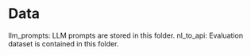 # Data

llm_prompts: LLM prompts are stored in this folder.
nl_to_api: Evaluation dataset is contained in this folder.